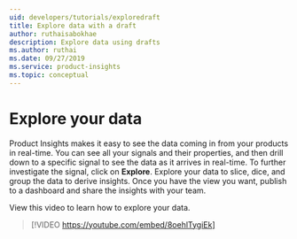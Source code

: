 ```yaml
---
uid: developers/tutorials/exploredraft
title: Explore data with a draft
author: ruthaisabokhae
description: Explore data using drafts
ms.author: ruthai
ms.date: 09/27/2019
ms.service: product-insights
ms.topic: conceptual
---
```


# Explore your data

Product Insights makes it easy to see the data coming in from your products in real-time. You can see all your signals and their properties, and then drill down to a specific signal to see the data as it arrives in real-time. To further investigate the signal, click on **Explore**. Explore your data to slice, dice, and group the data to derive insights. Once you have the view you want, publish to a dashboard and share the insights with your team.  


View this video to learn how to explore your data.  

>[!VIDEO https://youtube.com/embed/8oehlTygiEk]  

